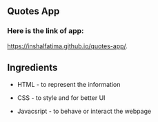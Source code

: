 ## Quotes App


### Here is the link of app:
https://inshalfatima.github.io/quotes-app/.

## Ingredients

* HTML - to represent the information

* CSS - to style and for better UI

* Javacsript - to behave or interact the webpage
